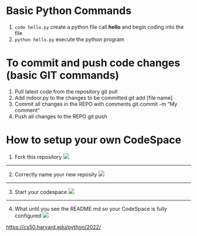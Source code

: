 # Basic Python Commands
1. `code hello.py` create a python file call **hello** and begin coding into the file
2. `python hello.py` execute the python program

# To commit and push code changes (basic GIT commands)
1. Pull latest code from the repository
		git pull
2. Add indoor.py to the changes to be committed
		git add [file name]
3. Commit all changes in the REPO with comments
		git commit -m “My comment“
4. Push all changes to the REPO
		git push 

# How to setup your own CodeSpace
1. Fork this repository
![](https://raw.githubusercontent.com/TempeHS/PythonFundamentals/main/images/fork.png "")
---
2. Correctly name your new reposity
![](https://raw.githubusercontent.com/TempeHS/PythonFundamentals/main/images/fork2.png "")
---
3. Start your codespace
![](https://raw.githubusercontent.com/TempeHS/PythonFundamentals/main/images/codespace.png "")
---
4. What until you see the README.md so your CodeSpace is fully configured
![](https://raw.githubusercontent.com/TempeHS/PythonFundamentals/main/images/codespace2.png "")

https://cs50.harvard.edu/python/2022/
